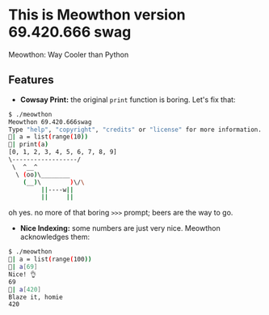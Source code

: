 This is Meowthon version 69.420.666 swag
====================================

Meowthon: Way Cooler than Python


## Features
- **Cowsay Print:** the original `print` function is boring. Let's fix that:

```bash
$ ./meowthon
Meowthon 69.420.666swag
Type "help", "copyright", "credits" or "license" for more information.
🍺| a = list(range(10))
🍺| print(a)
[0, 1, 2, 3, 4, 5, 6, 7, 8, 9]
\------------------/
 \  ^__^
  \ (oo)\________
    (__)\        )\/\
         ||----w||
         ||     ||
```
oh yes. no more of that boring `>>>` prompt; beers are the way to go.

- **Nice Indexing:** some numbers are just very nice. Meowthon acknowledges them:
```bash
$ ./meowthon
🍺| a = list(range(100))
🍺| a[69]
Nice! 👌
69
🍺| a[420]
Blaze it, homie
420
```
